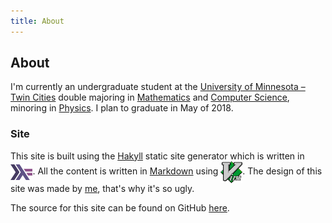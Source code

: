 ```yaml
---
title: About
---
```


About
-----

I'm currently an undergraduate student at the [University of Minnesota &ndash;
Twin Cities](http://twin-cities.umn.edu/) double majoring in
[Mathematics](http://math.umn.edu/) and [Computer Science](http://www.cs.umn.edu/),
minoring in [Physics](http://www.physics.umn.edu/). I plan to graduate in May of
2018.

### Site

This site is built using the [Hakyll](http://jaspervdj.be/hakyll/) static site
generator which is written in
<a href="http://www.haskell.org/"><img class="dark-shadow" style='vertical-align:middle;' alt="Haskell" title="Haskell" src="/img/haskell.svg" height="25"></a>.
All the content is written in [Markdown](http://daringfireball.net/projects/markdown/) using
<a href="http://www.vim.org/"><img class="dark-shadow" style='vertical-align:middle;' alt="Vim" title="Vim" src="/img/vim.svg" height="35"></a>.
The design of this site was made by [me](. "recursion, we meet again"), that's why it's so ugly.

The source for this site can be found on GitHub [here](http://github.com/rp/rp.github.io/tree/dev/).
